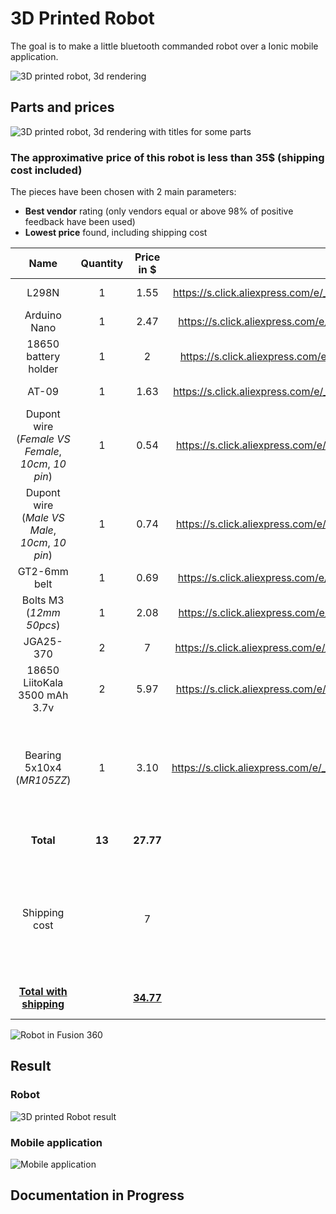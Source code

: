 # 3D Printed Robot

The goal is to make a little bluetooth commanded robot over a Ionic mobile application.

![3D printed robot, 3d rendering](Robot_2020_1.png)



## Parts and prices

![3D printed robot, 3d rendering with titles for some parts](Robot_2020_1_explain.png)

### The approximative price of this robot is less than 35$ (shipping cost included)

The pieces have been chosen with 2 main parameters:

- **Best vendor** rating (only vendors equal or above 98% of positive feedback have been used)
- **Lowest price** found, including shipping cost

|                           Name                           | Quantity |    Price in $    |                                     Link | Comment                                                      |
| :------------------------------------------------------: | :------: | :--------------: | ---------------------------------------: | ------------------------------------------------------------ |
|                          L298N                           |    1     |       1.55       | https://s.click.aliexpress.com/e/_AUgiWD | Motor driver module                                          |
|                       Arduino Nano                       |    1     |       2.47       | https://s.click.aliexpress.com/e/_An73jR |                                                              |
|                   18650 battery holder                   |    1     |        2         | https://s.click.aliexpress.com/e/_9RttAp |                                                              |
|                          AT-09                           |    1     |       1.63       | https://s.click.aliexpress.com/e/_A9LxwV | Bluetooth module                                             |
| Dupont wire <br />(*Female VS Female*, *10cm*, *10 pin*) |    1     |       0.54       | https://s.click.aliexpress.com/e/_98ks45 | Used to connect AT-09 and L298N <br />with Arduino Nano pins |
|   Dupont wire <br />(*Male VS Male*, *10cm*, *10 pin*)   |    1     |       0.74       | https://s.click.aliexpress.com/e/_98ks45 | Used to connect motors and battery pins with L298N           |
|                       GT2-6mm belt                       |    1     |       0.69       | https://s.click.aliexpress.com/e/_Acf6TL |                                                              |
|                 Bolts M3 (*12mm 50pcs*)                  |    1     |       2.08       | https://s.click.aliexpress.com/e/_9yCjq9 |                                                              |
|                        JGA25-370                         |    2     |        7         | https://s.click.aliexpress.com/e/_AeoSBF | Motors                                                       |
|              18650 LiitoKala 3500 mAh 3.7v               |    2     |       5.97       | https://s.click.aliexpress.com/e/_9xaDaV | Batteries                                                    |
|             Bearing 5x10x4<br />(*MR105ZZ*)              |    1     |       3.10       | https://s.click.aliexpress.com/e/_AVCCDX | Bearing to make the robot be flat, this is **optional** but is recommended so robot doesn't lean on front or back |
|                        **Total**                         |  **13**  |    **27.77**     |                                          | Equals to ~:<br />- 25.40 CHF<br />- 23.50 €                 |
|                      Shipping cost                       |          |        7         |                                          | Shipping cost is **approximatively ~$7** (to Switzerland), since this depends in which country you are, it could differ. |
|              **<u>Total with shipping</u>**              |          | **<u>34.77</u>** |                                          | Equals to ~:<br />- 31.40 CHF<br />- 29.44 €                 |



![Robot in Fusion 360](Robot_2020_2.png)



## Result

### Robot

![3D printed Robot result](Result_1024x768.png)

### Mobile application

![Mobile application](Application.gif)



## **Documentation in Progress**


